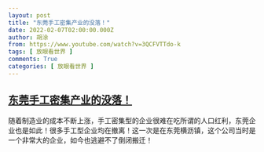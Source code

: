 ```yaml
---
layout: post
title: "东莞手工密集产业的没落！"
date: 2022-02-07T02:00:00.000Z
author: 胡涂
from: https://www.youtube.com/watch?v=3QCFVTTdo-k
tags: [ 放眼看世界 ]
comments: True
categories: [ 放眼看世界 ]
---
```

<!--1644199200000-->
[东莞手工密集产业的没落！](https://www.youtube.com/watch?v=3QCFVTTdo-k)
------

<div>
随着制造业的成本不断上涨，手工密集型的企业很难在吃所谓的人口红利，东莞企业也是如此！很多手工型企业均在撤离！这一次是在东莞横沥镇，这个公司当时是一个非常大的企业，如今也逃避不了倒闭搬迁！
</div>
